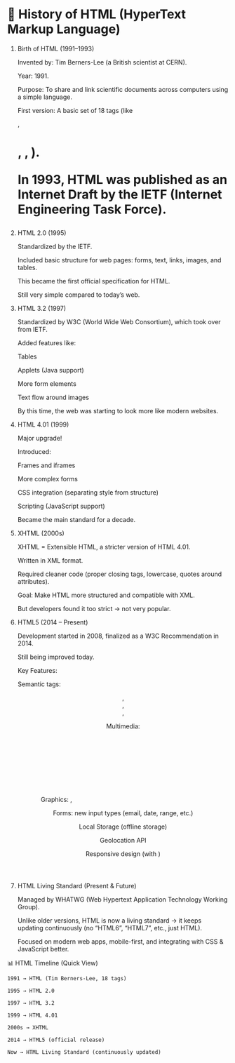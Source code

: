 # 📜 History of HTML (HyperText Markup Language)

1. Birth of HTML (1991–1993)

    Invented by: Tim Berners-Lee (a British scientist at CERN).

    Year: 1991.

    Purpose: To share and link scientific documents across computers using a simple language.

    First version: A basic set of 18 tags (like <p>, <h1>, <a>, <img>).

    In 1993, HTML was published as an Internet Draft by the IETF (Internet Engineering Task Force).

2. HTML 2.0 (1995)

    Standardized by the IETF.

    Included basic structure for web pages: forms, text, links, images, and tables.

    This became the first official specification for HTML.

    Still very simple compared to today’s web.

3. HTML 3.2 (1997)

    Standardized by W3C (World Wide Web Consortium), which took over from IETF.

    Added features like:

    Tables

    Applets (Java support)

    More form elements

    Text flow around images

    By this time, the web was starting to look more like modern websites.

4. HTML 4.01 (1999)

    Major upgrade!

    Introduced:

    Frames and iframes

    More complex forms

    CSS integration (separating style from structure)

    Scripting (JavaScript support)

    Became the main standard for a decade.

5. XHTML (2000s)

    XHTML = Extensible HTML, a stricter version of HTML 4.01.

    Written in XML format.

    Required cleaner code (proper closing tags, lowercase, quotes around attributes).

    Goal: Make HTML more structured and compatible with XML.

    But developers found it too strict → not very popular.

6. HTML5 (2014 – Present)

    Development started in 2008, finalized as a W3C Recommendation in 2014.

    Still being improved today.

    Key Features:

    Semantic tags: <header>, <footer>, <article>, <section>

    Multimedia: <audio>, <video>

    Graphics: <canvas>, <svg>

    Forms: new input types (email, date, range, etc.)

    Local Storage (offline storage)

    Geolocation API

    Responsive design (with <meta viewport>)

7. HTML Living Standard (Present & Future)

    Managed by WHATWG (Web Hypertext Application Technology Working Group).

    Unlike older versions, HTML is now a living standard → it keeps updating continuously (no “HTML6”, “HTML7”, etc., just HTML).

    Focused on modern web apps, mobile-first, and integrating with CSS & JavaScript better.

📊 HTML Timeline (Quick View)

    1991 → HTML (Tim Berners-Lee, 18 tags)

    1995 → HTML 2.0

    1997 → HTML 3.2

    1999 → HTML 4.01

    2000s → XHTML

    2014 → HTML5 (official release)

    Now → HTML Living Standard (continuously updated)